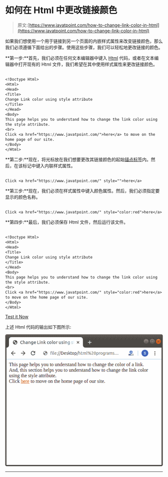 # 如何在 Html 中更改链接颜色

> 原文:[https://www.javatpoint.com/how-to-change-link-color-in-html](https://www.javatpoint.com/how-to-change-link-color-in-html)

如果我们想使用一个用于链接到另一个页面的内嵌样式属性来改变链接颜色，那么我们必须遵循下面给出的步骤。使用这些步骤，我们可以轻松地更改链接的颜色。

**第一步:**首先，我们必须在任何文本编辑器中键入 [Html](https://www.javatpoint.com/html-tutorial) 代码，或者在文本编辑器中打开现有的 Html 文件，我们希望在其中使用样式属性来更改链接颜色。

```

<!Doctype Html>
<Html>   
<Head>    
<Title>   
Change Link color using style attribute
</Title>
</Head>
<Body> 
This page helps you to understand how to change the link color using the style attribute.
<br>
Click <a href="https://www.javatpoint.com/">here</a> to move on the home page of our site. 
</Body>
</Html>

```

**第二步:**现在，将光标放在我们想要更改其链接颜色的起始[锚点标签](https://www.javatpoint.com/html-anchor)内。然后，在该标记中键入内联样式属性。

```

Click <a href="https://www.javatpoint.com/" style="">here</a>

```

**第三步:**现在，我们必须在样式属性中键入颜色属性。然后，我们必须指定要显示的颜色名称。

```

Click <a href="https://www.javatpoint.com/" style="color:red">here</a>

```

**第四步:**最后，我们必须保存 Html 文件，然后运行该文件。

```

<!Doctype Html>
<Html>   
<Head>    
<Title>   
Change Link color using style attribute
</Title>
</Head>
<Body> 
This page helps you to understand how to change the link color using the style attribute.
<br>
Click <a href="https://www.javatpoint.com/" style="color:red">here</a> to move on the home page of our site. 
</Body>
</Html>

```

[Test it Now](https://www.javatpoint.com/oprweb/test.jsp?filename=How-to-Change-Link-color-in-Html-1)

上述 Html 代码的输出如下图所示:

![How to Change Link color in Html](img/a964c958ec3b03a147b71c33e9775504.png)

* * *